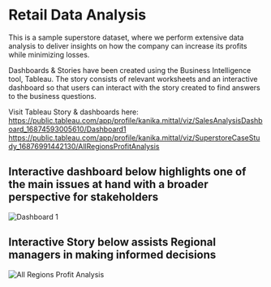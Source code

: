 # Retail Data Analysis

This is a sample superstore dataset, where we perform extensive data analysis to deliver insights on how the company can increase its profits while minimizing losses.

Dashboards & Stories have been created using the Business Intelligence tool, Tableau. The story consists of relevant worksheets and an interactive dashboard so that users can interact with the story created to find answers to the business questions.

Visit Tableau Story & dashboards here:
https://public.tableau.com/app/profile/kanika.mittal/viz/SalesAnalysisDashboard_16874593005610/Dashboard1
https://public.tableau.com/app/profile/kanika.mittal/viz/SuperstoreCaseStudy_16876991442130/AllRegionsProfitAnalysis

## Interactive dashboard below highlights one of the main issues at hand with a broader perspective for stakeholders
![Dashboard 1](https://github.com/Kanikamittal99/Retail-Data-Analysis/assets/32505627/7852e244-38e5-4632-a312-f1dee846eafc)

## Interactive Story below assists Regional managers in making informed decisions
![All Regions Profit Analysis](https://github.com/Kanikamittal99/Retail-Data-Analysis/assets/32505627/e8cf1bc5-7964-44aa-b2ea-f8bec460a9d0)
